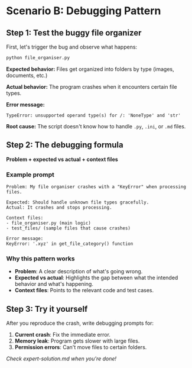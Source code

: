 # Scenario B: Debugging Pattern

## Step 1: Test the buggy file organizer

First, let's trigger the bug and observe what happens:

```bash
python file_organiser.py
```

**Expected behavior:** Files get organized into folders by type (images, documents, etc.)

**Actual behavior:** The program crashes when it encounters certain file types.

**Error message:**
```
TypeError: unsupported operand type(s) for /: 'NoneType' and 'str'
```

**Root cause:** The script doesn't know how to handle `.py`, `.ini`, or `.md` files.

## Step 2: The debugging formula
**Problem + expected vs actual + context files**

### Example prompt
```
Problem: My file organiser crashes with a "KeyError" when processing files.

Expected: Should handle unknown file types gracefully.
Actual: It crashes and stops processing.

Context files:
- file_organiser.py (main logic)
- test_files/ (sample files that cause crashes)

Error message:
KeyError: '.xyz' in get_file_category() function
```

### Why this pattern works
- **Problem**: A clear description of what's going wrong.
- **Expected vs actual**: Highlights the gap between what the intended behavior and what's happening.
- **Context files**: Points to the relevant code and test cases.

## Step 3: Try it yourself

After you reproduce the crash, write debugging prompts for:

1. **Current crash**: Fix the immediate error.
2. **Memory leak**: Program gets slower with large files.
3. **Permission errors**: Can't move files to certain folders.

*Check expert-solution.md when you're done!* 
